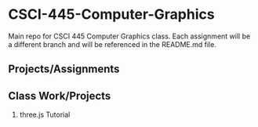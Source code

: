 # CSCI-445-Computer-Graphics
Main repo for CSCI 445 Computer Graphics class. Each assignment will be a different branch and will be referenced in the README.md file.

## Projects/Assignments

## Class Work/Projects
<ol>
  <li> three.js Tutorial </li>
</ol>
